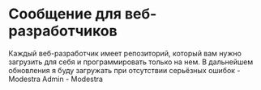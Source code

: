 # Сообщение для веб-разработчиков
Каждый веб-разработчик имеет репозиторий, который вам нужно загрузить для себя и программировать только на нем. В дальнейшем обновления я буду загружать при отсутствии серьёзных ошибок - Modestra
Admin - Modestra
